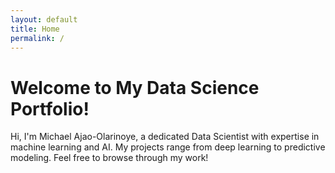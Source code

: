 ```yaml
---
layout: default
title: Home
permalink: /
---
```


# Welcome to My Data Science Portfolio!

Hi, I'm Michael Ajao-Olarinoye, a dedicated Data Scientist with expertise in machine learning and AI. My projects range from deep learning to predictive modeling. Feel free to browse through my work!
